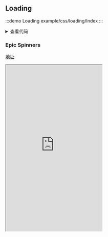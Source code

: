 ## Loading

<!-- [Loading01-Loading12](https://tobiasahlin.com/spinkit/) -->
<div class="hide-source">

:::demo Loading
example/css/loading/Index
:::
</div>

<details><summary>查看代码</summary>

:::: code-group
::: code-group-item 01
@[code vue](../../views/example/css/loading/components/Loading01.vue)
:::
::: code-group-item 02
@[code vue](../../views/example/css/loading/components/Loading02.vue)
:::
::: code-group-item 03
@[code vue](../../views/example/css/loading/components/Loading03.vue)
:::
::: code-group-item 04
@[code vue](../../views/example/css/loading/components/Loading04.vue)
:::
::: code-group-item 05
@[code vue](../../views/example/css/loading/components/Loading05.vue)
:::
::: code-group-item 06
@[code vue](../../views/example/css/loading/components/Loading06.vue)
:::
::: code-group-item 07
@[code vue](../../views/example/css/loading/components/Loading07.vue)
:::
::: code-group-item 08
@[code vue](../../views/example/css/loading/components/Loading08.vue)
:::
::: code-group-item 09
@[code vue](../../views/example/css/loading/components/Loading09.vue)
:::
::: code-group-item 10
@[code vue](../../views/example/css/loading/components/Loading10.vue)
:::
::: code-group-item 11
@[code vue](../../views/example/css/loading/components/Loading11.vue)
:::
::: code-group-item 12
@[code vue](../../views/example/css/loading/components/Loading12.vue)
:::
::: code-group-item 13
@[code vue](../../views/example/css/loading/components/Loading13.vue)
:::
::::
</details>

### Epic Spinners

[地址](https://epic-spinners.epicmax.co)

<div class="iframe-box">
  <iframe style="height:520px;" src="https://epic-spinners.epicmax.co"></iframe>
</div>